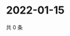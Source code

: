 # 2022-01-15

共 0 条

<!-- BEGIN WEIBO -->
<!-- 最后更新时间 Sat Jan 15 2022 15:08:58 GMT+0800 (China Standard Time) -->

<!-- END WEIBO -->
